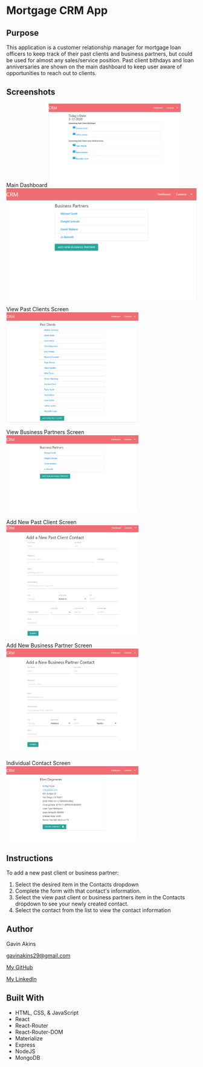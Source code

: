 # Mortgage CRM App

## Purpose

This application is a customer relationship manager for mortgage loan officers to keep track of their past clients and business partners, but could be used for almost any sales/service position. Past client bithdays and loan anniversaries are shown on the main dashboard to keep user aware of opportunities to reach out to clients.

## Screenshots

Main Dashboard
<img src="images/CRM-Dashboard.png" width="350">
![alt text](https://github.com/GBAkins/mortgage-crm/blob/master/images/CRM-Business-Partners.PNG "Main Dashboard")

View Past Clients Screen
<img src="images/CRM-Past-Clients.png" width="350">

View Business Partners Screen
<img src="images/CRM-Business-Partners.png" width="350">

Add New Past Client Screen
<img src="images/CRM-New-Past-Client.png" width="350">

Add New Business Partner Screen
<img src="images/CRM-New-Bus-Partner.png" width="350">

Individual Contact Screen
<img src="images/CRM-View-Contact.png" width="350">

## Instructions

To add a new past client or business partner:
1. Select the desired item in the Contacts dropdown
2. Complete the form with that contact's information.
3. Select the  view past client or business partners item in the Contacts dropdown to see your newly created contact.
4. Select the contact from the list to view the contact information

## Author

Gavin Akins

gavinakins29@gmail.com

[My GitHub](https://github.com/GBAkins "My GitHub")

[My LinkedIn](https://www.linkedin.com/in/gavin-akins-793806101/ "My LinkedIn")

## Built With
- HTML, CSS, & JavaScript
- React
- React-Router
- React-Router-DOM
- Materialize
- Express
- NodeJS
- MongoDB



